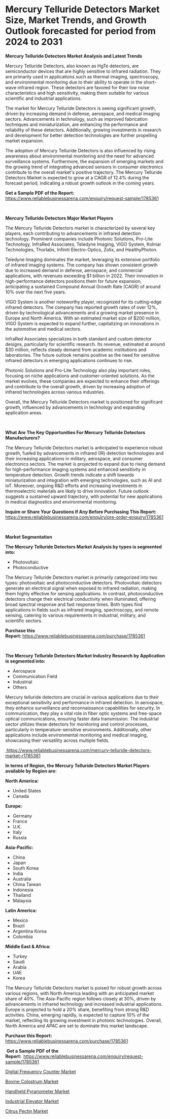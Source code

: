 <p><h1>Mercury Telluride Detectors Market Size, Market Trends, and Growth Outlook forecasted for period from 2024 to 2031</h1></p><p><strong>Mercury Telluride Detectors Market Analysis and Latest Trends</strong></p>
<p><p>Mercury Telluride Detectors, also known as HgTe detectors, are semiconductor devices that are highly sensitive to infrared radiation. They are primarily used in applications such as thermal imaging, spectroscopy, and environmental monitoring due to their ability to operate in the short-wave infrared region. These detectors are favored for their low noise characteristics and high sensitivity, making them suitable for various scientific and industrial applications.</p><p>The market for Mercury Telluride Detectors is seeing significant growth, driven by increasing demand in defense, aerospace, and medical imaging sectors. Advancements in technology, such as improved fabrication techniques and miniaturization, are enhancing the performance and reliability of these detectors. Additionally, growing investments in research and development for better detection technologies are further propelling market expansion.</p><p>The adoption of Mercury Telluride Detectors is also influenced by rising awareness about environmental monitoring and the need for advanced surveillance systems. Furthermore, the expansion of emerging markets and the growing trend of integrating advanced sensors in consumer electronics contribute to the overall market's positive trajectory. The Mercury Telluride Detectors Market is expected to grow at a CAGR of 12.4% during the forecast period, indicating a robust growth outlook in the coming years.</p></p>
<p><strong>Get a Sample PDF of the Report:&nbsp;</strong> <a href="https://www.reliablebusinessarena.com/enquiry/request-sample/1785361?utm_campaign=1284&utm_medium=2&utm_source=Github&utm_content=ia&utm_term=08102024&utm_id=mercury-telluride-detectors">https://www.reliablebusinessarena.com/enquiry/request-sample/1785361</a></p>
<p>&nbsp;</p>
<p><strong>Mercury Telluride Detectors Major Market Players</strong></p>
<p><p>The Mercury Telluride Detectors market is characterized by several key players, each contributing to advancements in infrared detection technology. Prominent companies include Photonic Solutions, Pro-Lite Technology, InfraRed Associates, Teledyne Imaging, VIGO System, Kolmar Technologies, Thorlabs, Infiniti Electro-Optics, Zolix, and HealthyPhoton.</p><p>Teledyne Imaging dominates the market, leveraging its extensive portfolio of infrared imaging systems. The company has shown consistent growth due to increased demand in defense, aerospace, and commercial applications, with revenues exceeding $1 billion in 2022. Their innovation in high-performance detectors positions them for future expansion, anticipating a sustained Compound Annual Growth Rate (CAGR) of around 10% over the next five years.</p><p>VIGO System is another noteworthy player, recognized for its cutting-edge infrared detectors. The company has reported growth rates of over 12%, driven by technological advancements and a growing market presence in Europe and North America. With an estimated market size of $200 million, VIGO System is expected to expand further, capitalizing on innovations in the automotive and medical sectors.</p><p>InfraRed Associates specializes in both standard and custom detector designs, particularly for scientific research. Its revenue, estimated at around $30 million, reflects steady demand from academic institutions and laboratories. The future outlook remains positive as the need for sensitive infrared detectors in emerging applications continues to rise.</p><p>Photonic Solutions and Pro-Lite Technology also play important roles, focusing on niche applications and customer-oriented solutions. As the market evolves, these companies are expected to enhance their offerings and contribute to the overall growth, driven by increasing adoption of infrared technologies across various industries.</p><p>Overall, the Mercury Telluride Detectors market is positioned for significant growth, influenced by advancements in technology and expanding application areas.</p></p>
<p>&nbsp;</p>
<p><strong>What Are The Key Opportunities For Mercury Telluride Detectors Manufacturers?</strong></p>
<p><p>The Mercury Telluride Detectors market is anticipated to experience robust growth, fueled by advancements in infrared (IR) detection technologies and their increasing applications in military, aerospace, and consumer electronics sectors. The market is projected to expand due to rising demand for high-performance imaging systems and enhanced sensitivity in temperature detection. Growth trends indicate a shift towards miniaturization and integration with emerging technologies, such as AI and IoT. Moreover, ongoing R&D efforts and increasing investments in thermoelectric materials are likely to drive innovation. Future outlook suggests a sustained upward trajectory, with potential for new applications in medical diagnostics and environmental monitoring.</p></p>
<p><strong>Inquire or Share Your Questions If Any Before Purchasing This Report:</strong> <a href="https://www.reliablebusinessarena.com/enquiry/pre-order-enquiry/1785361?utm_campaign=1284&utm_medium=2&utm_source=Github&utm_content=ia&utm_term=08102024&utm_id=mercury-telluride-detectors">https://www.reliablebusinessarena.com/enquiry/pre-order-enquiry/1785361</a></p>
<p>&nbsp;</p>
<p><strong>Market Segmentation</strong></p>
<p><strong>The Mercury Telluride Detectors Market Analysis by types is segmented into:</strong></p>
<p><ul><li>Photovoltaic</li><li>Photoconductive</li></ul></p>
<p><p>The Mercury Telluride Detectors market is primarily categorized into two types: photovoltaic and photoconductive detectors. Photovoltaic detectors generate an electrical signal when exposed to infrared radiation, making them highly effective for sensing applications. In contrast, photoconductive detectors change their electrical conductivity when illuminated, offering broad spectral response and fast response times. Both types find applications in fields such as infrared imaging, spectroscopy, and remote sensing, catering to various requirements in industrial, military, and scientific sectors.</p></p>
<p><strong>Purchase this Report:&nbsp;</strong><a href="https://www.reliablebusinessarena.com/purchase/1785361?utm_campaign=1284&utm_medium=2&utm_source=Github&utm_content=ia&utm_term=08102024&utm_id=mercury-telluride-detectors">https://www.reliablebusinessarena.com/purchase/1785361</a></p>
<p>&nbsp;</p>
<p><strong>The Mercury Telluride Detectors Market Industry Research by Application is segmented into:</strong></p>
<p><ul><li>Aerospace</li><li>Communication Field</li><li>Industrial</li><li>Others</li></ul></p>
<p><p>Mercury telluride detectors are crucial in various applications due to their exceptional sensitivity and performance in infrared detection. In aerospace, they enhance surveillance and reconnaissance capabilities for security. In communication, they play a vital role in fiber optic systems and free-space optical communications, ensuring faster data transmission. The industrial sector utilizes these detectors for monitoring and control processes, particularly in temperature-sensitive environments. Additionally, other applications include environmental monitoring and medical imaging, showcasing their versatility across multiple fields.</p></p>
<p><a href="https://www.reliablebusinessarena.com/mercury-telluride-detectors-market-r1785361?utm_campaign=1284&utm_medium=2&utm_source=Github&utm_content=ia&utm_term=08102024&utm_id=mercury-telluride-detectors">&nbsp;https://www.reliablebusinessarena.com/mercury-telluride-detectors-market-r1785361</a></p>
<p><strong>In terms of Region, the Mercury Telluride Detectors Market Players available by Region are:</strong></p>
<p>
    <p> <strong> North America: </strong>
        <ul>
            <li>United States</li>
            <li>Canada</li>
        </ul>
        </p> 
    <p> <strong> Europe: </strong>
        <ul>
            <li>Germany</li>
            <li>France</li>
            <li>U.K.</li>
            <li>Italy</li>
            <li>Russia</li>
        </ul>
        </p> 
    <p> <strong> Asia-Pacific: </strong>
        <ul>
            <li>China</li>
            <li>Japan</li>
            <li>South Korea</li>
            <li>India</li>
            <li>Australia</li>
            <li>China Taiwan</li>
            <li>Indonesia</li>
            <li>Thailand</li>
            <li>Malaysia</li>
        </ul>
        </p> 
    <p> <strong> Latin America: </strong>
        <ul>
            <li>Mexico</li>
            <li>Brazil</li>
            <li>Argentina Korea</li>
            <li>Colombia</li>
        </ul>
        </p> 
    <p> <strong> Middle East & Africa: </strong>
        <ul>
            <li>Turkey</li>
            <li>Saudi</li>
            <li>Arabia</li>
            <li>UAE</li>
            <li>Korea</li>
        </ul>
    </p>
    </p>
<p><p>The Mercury Telluride Detectors market is poised for robust growth across various regions, with North America leading with an anticipated market share of 40%. The Asia-Pacific region follows closely at 30%, driven by advancements in infrared technology and increased industrial applications. Europe is projected to hold a 20% share, benefiting from strong R&D activities. China, emerging rapidly, is expected to capture 10% of the market, reflecting its growing investment in photonic technologies. Overall, North America and APAC are set to dominate this market landscape.</p></p>
<p><strong>Purchase this Report: </strong><a href="https://www.reliablebusinessarena.com/purchase/1785361?utm_campaign=1284&utm_medium=2&utm_source=Github&utm_content=ia&utm_term=08102024&utm_id=mercury-telluride-detectors">https://www.reliablebusinessarena.com/purchase/1785361</a></p>
<p>&nbsp;<strong>Get a Sample PDF of the Report:&nbsp;&nbsp;</strong><a href="https://www.reliablebusinessarena.com/enquiry/request-sample/1785361?utm_campaign=1284&utm_medium=2&utm_source=Github&utm_content=ia&utm_term=08102024&utm_id=mercury-telluride-detectors">https://www.reliablebusinessarena.com/enquiry/request-sample/1785361</a></p>
<p><strong></strong></p>
<p><p><a href="https://www.linkedin.com/pulse/digital-frequency-counter-market-evolution-regional-adaptations-zis4f?utm_campaign=1284&utm_medium=2&utm_source=Github&utm_content=ia&utm_term=08102024&utm_id=mercury-telluride-detectors">Digital Frequency Counter Market</a></p><p><a href="https://issuu.com/reportprime-2/docs/bovine-colostrum-market-size-2030.p_4ad3a008251eda?utm_campaign=1284&utm_medium=2&utm_source=Github&utm_content=ia&utm_term=08102024&utm_id=mercury-telluride-detectors">Bovine Colostrum Market</a></p><p><a href="https://www.linkedin.com/pulse/handheld-pyranometer-market-size-growth-trends-statistics-5ot6f?utm_campaign=1284&utm_medium=2&utm_source=Github&utm_content=ia&utm_term=08102024&utm_id=mercury-telluride-detectors">Handheld Pyranometer Market</a></p><p><a href="https://www.linkedin.com/pulse/consumer-behavior-shifts-industrial-elevator-market-demand-analysis-curuf?utm_campaign=1284&utm_medium=2&utm_source=Github&utm_content=ia&utm_term=08102024&utm_id=mercury-telluride-detectors">Industrial Elevator Market</a></p><p><a href="https://issuu.com/reportprime-2/docs/citrus-pectin-market-size-2030.pptx_c023e1f4040f37?utm_campaign=1284&utm_medium=2&utm_source=Github&utm_content=ia&utm_term=08102024&utm_id=mercury-telluride-detectors">Citrus Pectin Market</a></p></p>